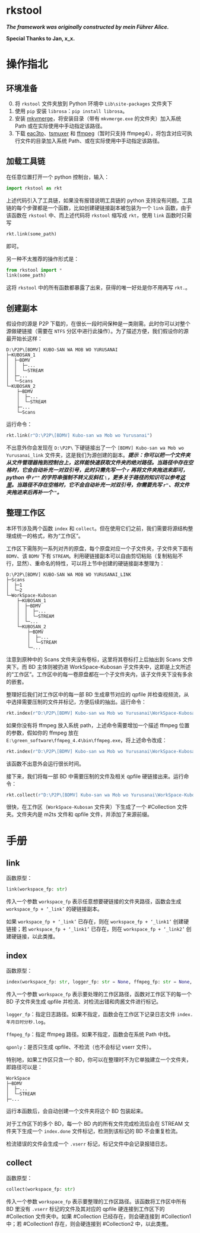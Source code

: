 # rkstool
***The framework was originally constructed by mein Führer Alice.***

**Special Thanks to Jan, x_x.**

# 操作指北

## 环境准备
0. 将 `rkstool` 文件夹放到 Python 环境中 `Lib\site-packages` 文件夹下
1. 使用 `pip` 安装 `librosa`：`pip install librosa`。
2. 安装 [mkvmerge](https://mkvtoolnix.download/)，将安装目录（带有 `mkvmerge.exe` 的文件夹）加入系统 Path 或在实际使用中手动指定该路径。
3. 下载 [eac3to](https://forum.doom9.org/showthread.php?t=125966)、[tsmuxer](https://github.com/justdan96/tsMuxer) 和 [ffmpeg](https://github.com/BtbN/FFmpeg-Builds/releases)（暂时只支持 ffmpeg4），将包含对应可执行文件的目录加入系统 Path、或在实际使用中手动指定该路径。

## 加载工具链
在任意位置打开一个 python 控制台，输入：
```python
import rkstool as rkt
```
上述代码引入了工具链，如果没有报错说明工具链的 python 支持没有问题。工具链的每个步骤都是一个函数，比如创建硬链接副本被包装为一个 `link` 函数，由于该函数在 `rkstool` 中、而上述代码将 `rkstool` 缩写成 `rkt`，使用 `link` 函数时只需写
```python
rkt.link(some_path)
```
即可。

另一种不太推荐的操作形式是：
```python
from rkstool import *
link(some_path)
```
这将 `rkstool` 中的所有函数都暴露了出来，获得的唯一好处是你不用再写 `rkt.`。

## 创建副本
假设你的源是 P2P 下载的，在很长一段时间保种是一类刚需。此时你可以对整个源做硬链接（需要在 `NTFS` 分区中进行此操作）。为了描述方便，我们假设你的源最开始长这样：
```text
D:\P2P\[BDMV] KUBO-SAN WA MOB WO YURUSANAI
├─KUBOSAN_1
│  ├─BDMV
│  │  ├─...
│  │  └─STREAM
│  ├─...
│  └─Scans
└─KUBOSAN_2
    ├─BDMV
    │  ├─...
    │  └─STREAM
    ├─...
    └─Scans
```
运行命令：
```python
rkt.link(r"D:\P2P\[BDMV] Kubo-san wa Mob wo Yurusanai")
```
不出意外你会发现在 `D:\P2P\` 下硬链接出了一个 `[BDMV] Kubo-san wa Mob wo Yurusanai_link` 文件夹，这是我们为源创建的副本。***提示：你可以把一个文件夹从文件管理器拖到控制台上，这样能快速获取文件夹的绝对路径。当路径中存在空格时，它会自动补充一对双引号，此时只需先写一个 `r` 再将文件夹拖进来即可，python 中 `r""` 的字符串强制不转义反斜杠 `\`，更多关于路径的知识可以参考[这里](http://vapoursynth.com/doc/pythonreference.html#windows-file-paths)。当路径不存在空格时，它不会自动补充一对双引号，你需要先写 `r"`、将文件夹拖进来后再补一个 `"`。***

## 整理工作区
本环节涉及两个函数 `index` 和 `collect`。但在使用它们之前，我们需要将源结构整理成统一的格式，称为“工作区”。

工作区下需陈列一系列对齐的原盘，每个原盘对应一个子文件夹，子文件夹下面有 `BDMV`、该 `BDMV` 下有 `STREAM`。利用硬链接副本可以自由剪切粘贴（复制粘贴不行，显然）、重命名的特性，可以将上节中创建的硬链接副本整理为：
```text
D:\P2P\[BDMV] KUBO-SAN WA MOB WO YURUSANAI_LINK
├─Scans
│  ├─1
│  └─2
└─WorkSpace-Kubosan
    ├─KUBOSAN_1
    │  ├─BDMV
    │  │  ├─...
    │  │  └─STREAM
    │  └─...
    └─KUBOSAN_2
        ├─BDMV
        │  ├─...
        │  └─STREAM
        └─...
```
注意到原种中的 Scans 文件夹没有卷标，这里将其卷标打上后抽出到 Scans 文件夹下。而 BD 主体则被扔进 WorkSpace-Kubosan 子文件夹中，这即是上文所述的“工作区”。工作区中的每一卷原盘都在一个子文件夹内，该子文件夹下没有多余的嵌套。

整理好后我们对工作区中的每一部 BD 生成章节对应的 qpfile 并检查视频流，从中选择需要压制的文件并标记，方便后续的抽出。运行命令：
```python
rkt.index(r"D:\P2P\[BDMV] Kubo-san wa Mob wo Yurusanai\WorkSpace-Kubosan")
```
如果你没有将 ffmpeg 放入系统 path，上述命令需要增加一个描述 ffmpeg 位置的参数，假如你的 ffmpeg 放在 `E:\green_software\ffmpeg_4.4\bin\ffmpeg.exe`，将上述命令改成：
```python
rkt.index(r"D:\P2P\[BDMV] Kubo-san wa Mob wo Yurusanai\WorkSpace-Kubosan", ffmpeg_fp=r"E:\green_software\ffmpeg_4.4\bin\ffmpeg.exe")
```
该函数不出意外会运行很长时间。

接下来，我们将每一部 BD 中需要压制的文件及相关 qpfile 硬链接出来。运行命令：
```python
rkt.collect(r"D:\P2P\[BDMV] Kubo-san wa Mob wo Yurusanai\WorkSpace-Kubosan")
```
很快，在工作区（`WorkSpace-Kubosan` 文件夹）下生成了一个 #Collection 文件夹。文件夹内是 m2ts 文件和 qpfile 文件，并添加了来源前缀。

# 手册
## link
函数原型：
```python
link(workspace_fp: str)
```
传入一个参数 `workspace_fp` 表示任意想要硬链接的文件夹路径，函数会生成 `workspace_fp + ‘_link’` 的硬链接副本。

如果 `workspace_fp + ‘_link’` 已存在，则在 `workspace_fp + ‘_link1’` 创建硬链接；若 `workspace_fp + ‘_link1’` 已存在，则在 `workspace_fp + ‘_link2’` 创建硬链接，以此类推。

## index
函数原型：
```python
index(workspace_fp: str, logger_fp: str = None, ffmpeg_fp: str = None, qponly: bool = False)
```
传入一个参数 `workspace_fp` 表示要处理的工作区路径，函数对工作区下的每一个 BD 子文件夹生成 qpfile 并检流、对检流出错和肉酱文件进行标记。

`logger_fp`：指定日志路径。如果不指定，函数会在工作区下记录日志文件 `index.年月日时分秒.log`。

`ffmpeg_fp`：指定 ffmpeg 路径。如果不指定，函数会在系统 Path 中找。

`qponly`：是否只生成 qpfile、不检流（也不会标记 vserr 文件）。

特别地，如果工作区只含一个 BD，你可以在整理时不为它单独建立一个文件夹，即路径可以是：
```text
WorkSpace
├─BDMV
│  ├─...
│  └─STREAM
├─...
```
运行本函数后，会自动创建一个文件夹将这个 BD 包装起来。

对于工作区下的多个 BD，每一个 BD 内的所有文件完成检流后会在 STREAM 文件夹下生成一个 `index.done` 文件标记，检测到该标记的 BD 不会重复检流。

检流错误的文件会生成一个 `.vserr` 标记，标记文件中会记录报错日志。

## collect
函数原型：
```python
collect(workspace_fp: str)
```
传入一个参数 `workspace_fp` 表示要整理的工作区路径。该函数将工作区中所有 BD 里没有 `.vserr` 标记的文件及其对应的 qpfile 硬连接到工作区下的 #Collection 文件夹中。如果 #Collection 已经存在，则会硬连接到 #Collection1 中；若 #Collection1 存在，则会硬连接到 #Collection2 中，以此类推。